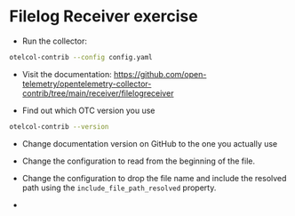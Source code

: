 # Filelog Receiver exercise

* Run the collector:

```bash
otelcol-contrib --config config.yaml
```

* Visit the documentation: https://github.com/open-telemetry/opentelemetry-collector-contrib/tree/main/receiver/filelogreceiver

* Find out which OTC version you use

```bash
otelcol-contrib --version
```

* Change documentation version on GitHub to the one you actually use

* Change the configuration to read from the beginning of the file.

* Change the configuration to drop the file name and include the resolved path using the `include_file_path_resolved` property.

* 